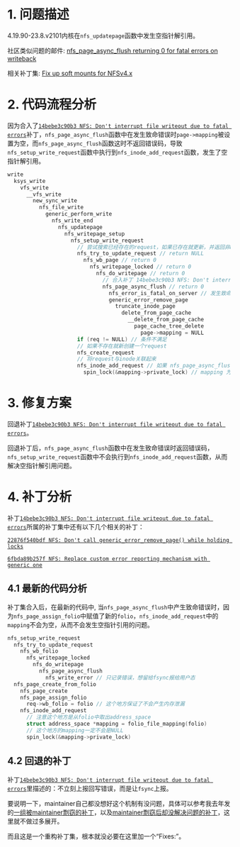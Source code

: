 # 1. 问题描述

4.19.90-23.8.v2101内核在`nfs_updatepage`函数中发生空指针解引用。

社区类似问题的邮件: [nfs_page_async_flush returning 0 for fatal errors on writeback](https://lore.kernel.org/linux-nfs/6cbd9cf8-49e9-868e-6452-1da2498c1358@oracle.com/)

相关补丁集: [Fix up soft mounts for NFSv4.x](https://lore.kernel.org/all/20190407175912.23528-1-trond.myklebust@hammerspace.com/)

# 2. 代码流程分析

因为合入了[`14bebe3c90b3 NFS: Don't interrupt file writeout due to fatal errors`](https://lore.kernel.org/all/20190407175912.23528-20-trond.myklebust@hammerspace.com/)补丁，`nfs_page_async_flush`函数中在发生致命错误时`page->mapping`被设置为空，而`nfs_page_async_flush`函数这时不返回错误码，导致`nfs_setup_write_request`函数中执行到`nfs_inode_add_request`函数，发生了空指针解引用。
```c
write
  ksys_write
    vfs_write
      __vfs_write
        new_sync_write
          nfs_file_write
            generic_perform_write
              nfs_write_end
                nfs_updatepage
                  nfs_writepage_setup
                    nfs_setup_write_request
                      // 尝试搜索已经存在的request，如果已存在就更新，并返回非NULL
                      nfs_try_to_update_request // return NULL
                        nfs_wb_page // return 0
                          nfs_writepage_locked // return 0
                            nfs_do_writepage // return 0
                              // 合入补丁 14bebe3c90b3 NFS: Don't interrupt file writeout due to fatal errors 后返回 0
                              nfs_page_async_flush // return 0
                                nfs_error_is_fatal_on_server // 发生致命错误时
                                generic_error_remove_page
                                  truncate_inode_page
                                    delete_from_page_cache
                                      __delete_from_page_cache
                                        page_cache_tree_delete
                                          page->mapping = NULL
                      if (req != NULL) // 条件不满足
                      // 如果不存在就新创建一个request
                      nfs_create_request
                      // 将request与inode关联起来
                      nfs_inode_add_request // 如果 nfs_page_async_flush 不返回0则不执行
                        spin_lock(&mapping->private_lock) // mapping 为 NULL，发生空指针解引用

```

# 3. 修复方案

回退补丁[`14bebe3c90b3 NFS: Don't interrupt file writeout due to fatal errors`](https://lore.kernel.org/all/20190407175912.23528-20-trond.myklebust@hammerspace.com/)。

回退补丁后，`nfs_page_async_flush`函数中在发生致命错误时返回错误码，`nfs_setup_write_request`函数中不会执行到`nfs_inode_add_request`函数，从而解决空指针解引用问题。

# 4. 补丁分析

补丁[`14bebe3c90b3 NFS: Don't interrupt file writeout due to fatal errors`](https://lore.kernel.org/all/20190407175912.23528-20-trond.myklebust@hammerspace.com/)所属的补丁集中还有以下几个相关的补丁：

[`22876f540bdf NFS: Don't call generic_error_remove_page() while holding locks`](https://lore.kernel.org/all/20190407175912.23528-21-trond.myklebust@hammerspace.com/)

[`6fbda89b257f NFS: Replace custom error reporting mechanism with generic one`](https://lore.kernel.org/all/20190407175912.23528-23-trond.myklebust@hammerspace.com/)

## 4.1 最新的代码分析

补丁集合入后，在最新的代码中, 当`nfs_page_async_flush`中产生致命错误时，因为`nfs_page_assign_folio`中赋值了新的`folio`，`nfs_inode_add_request`中的`mapping`不会为空，从而不会发生空指针引用的问题。

```c
nfs_setup_write_request
  nfs_try_to_update_request
    nfs_wb_folio
      nfs_writepage_locked
        nfs_do_writepage
          nfs_page_async_flush
            nfs_write_error // 只记录错误，想留给fsync报给用户态
  nfs_page_create_from_folio
    nfs_page_create
    nfs_page_assign_folio
      req->wb_folio = folio // 这个地方保证了不会产生内存泄漏
    nfs_inode_add_request
      // 注意这个地方是从folio中取出address_space
      struct address_space *mapping = folio_file_mapping(folio)
      // 这个地方的mapping一定不会是NULL
      spin_lock(&mapping->private_lock)
```

## 4.2 回退的补丁

补丁[`14bebe3c90b3 NFS: Don't interrupt file writeout due to fatal errors`](https://lore.kernel.org/all/20190407175912.23528-20-trond.myklebust@hammerspace.com/)里描述的：不立刻上报回写错误，而是让`fsync`上报。

要说明一下，maintainer自己都没想好这个机制有没问题，具体可以参考我去年发的[一组被maintainer剽窃的补丁](https://patchwork.kernel.org/project/linux-nfs/list/?series=628066&state=%2A&archive=both)，以及[maintainer剽窃后却没解决问题的补丁](https://patchwork.kernel.org/project/linux-nfs/list/?series=631225&state=%2A&archive=both)，这里就不做过多展开。

而且这是一个重构补丁集，根本就没必要在这里加一个“Fixes:”。
